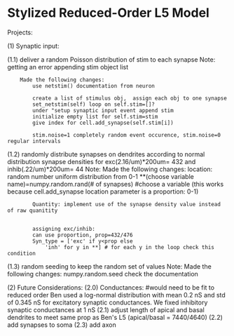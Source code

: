 # Stylized Reduced-Order L5 Model
 
Projects:

(1)	Synaptic input:

(1.1) deliver a random Poisson distribution of stim to each synapse
	Note: 
		getting an error appending stim object list

		Made the following changes:
			use netstim() documentation from neuron

			create a list of stimulus obj,  assign each obj to one synapse
			set_netstim(self) loop on self.stim=[]?
			under "setup synaptic input event append stim
			initialize empty list for self.stim=stim		
			give index for cell.add_synapse(self.stim[i])	

			stim.noise=1 completely random event occurence, stim.noise=0 regular intervals

(1.2) randomly distribute synapses on dendrites according to normal distribution
synapse densities for exc(2.16/um)*200um= 432 and inhib(.22/um)*200um= 44 
	Note: 
		Made the following changes:
			location:
			random number uniform distribution from 0-1
			**(choose variable name)=numpy.random.rand(# of synapses) #choose a variable (this works because cell.add_synapse location parameter is a proportion: 0-1)
		
			Quantity: implement use of the synapse density value instead of raw quanitity


			assigning exc/inhib:
			can use proportion, prop=432/476
			Syn_type = ['exc' if y<prop else
				'inh' for y in **] # for each y in the loop check this condition


(1.3) random seeding to keep the random set of values
	Note:
		Made the following changes:
			numpy.random.seed
			check the documentation
		

(2) 	Future Considerations:
	(2.0) Conductances: #would need to be fit to reduced order
	Ben used a log-normal distribution with mean 0.2 nS and std of 0.345 nS for excitatory synaptic conductances. 
	We fixed inhibitory synaptic conductances at 1 nS 
	(2.1) adjust length of apical and basal dendrites to meet same prop as Ben's L5 (apical/basal = 7440/4640)
	(2.2) add synapses to soma
	(2.3) add axon






